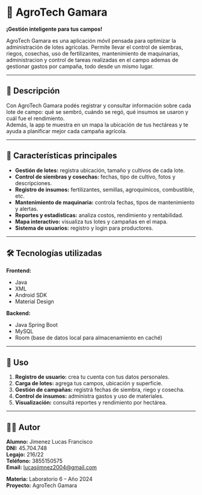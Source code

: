 # 🌾 AgroTech Gamara  
**¡Gestión inteligente para tus campos!**

AgroTech Gamara es una aplicación móvil pensada para optimizar la administración de lotes agrícolas. Permite llevar el control de siembras, riegos, cosechas, uso de fertilizantes, mantenimiento de maquinarias, administracion y control de tareas realizadas en el campo ademas de gestionar gastos por campaña, todo desde un mismo lugar.

---

## 📱 Descripción

Con AgroTech Gamara podés registrar y consultar información sobre cada lote de campo: qué se sembró, cuándo se regó, qué insumos se usaron y cuál fue el rendimiento.  
Además, la app te muestra en un mapa la ubicación de tus hectáreas y te ayuda a planificar mejor cada campaña agrícola.

---

## 🌿 Características principales

- **Gestión de lotes:** registra ubicación, tamaño y cultivos de cada lote.  
- **Control de siembras y cosechas:** fechas, tipo de cultivo, fotos y descripciones.  
- **Registro de insumos:** fertilizantes, semillas, agroquímicos, combustible, etc.  
- **Mantenimiento de maquinaria:** controla fechas, tipos de mantenimiento y alertas.  
- **Reportes y estadísticas:** analiza costos, rendimiento y rentabilidad.  
- **Mapa interactivo:** visualiza tus lotes y campañas en el mapa.  
- **Sistema de usuarios:** registro y login para productores.

---

## 🛠️ Tecnologías utilizadas

**Frontend:**  
- Java  
- XML  
- Android SDK  
- Material Design  

**Backend:**  
- Java Spring Boot  
- MySQL  
- Room (base de datos local para almacenamiento en caché)  

---

## 🚀 Uso

1. **Registro de usuario:** crea tu cuenta con tus datos personales.  
2. **Carga de lotes:** agrega tus campos, ubicación y superficie.  
3. **Gestión de campañas:** registrá fechas de siembra, riego y cosecha.  
4. **Control de insumos:** administra gastos y uso de materiales.  
5. **Visualización:** consultá reportes y rendimiento por hectárea.  

---

## 👨‍💻 Autor

**Alumno:** Jimenez Lucas Francisco  
**DNI:** 45.704.748  
**Legajo:** 216/22  
**Teléfono:** 3855150575  
**Email:** lucasjimnez2004@gmail.com  

**Materia:** Laboratorio 6 – Año 2024  
**Proyecto:** AgroTech Gamara  
